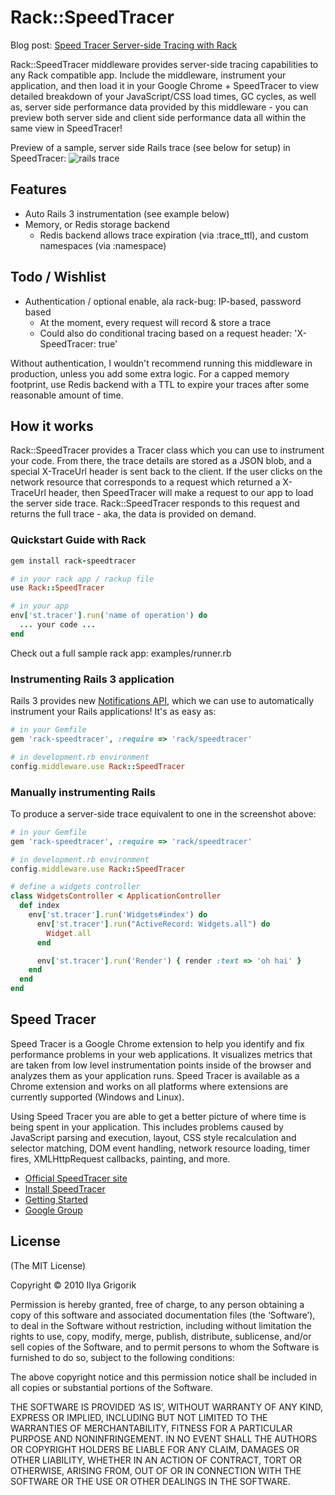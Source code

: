Rack::SpeedTracer
=========

Blog post: [Speed Tracer Server-side Tracing with Rack](http://www.igvita.com/2010/07/19/speed-tracer-server-side-tracing-with-rack/)

Rack::SpeedTracer middleware provides server-side tracing capabilities to any Rack compatible app. Include the middleware, instrument your application, and then load it in your Google Chrome + SpeedTracer to view detailed breakdown of your JavaScript/CSS load times, GC cycles, as well as, server side performance data provided by this middleware - you can preview both server side and client side performance data all within the same view in SpeedTracer!

Preview of a sample, server side Rails trace (see below for setup) in SpeedTracer:
![rails trace](http://img.skitch.com/20100717-cd31bhd5dh13sge7c2q1hefh4p.png)

Features
---------

* Auto Rails 3 instrumentation (see example below)
* Memory, or Redis storage backend
  * Redis backend allows trace expiration (via :trace_ttl), and custom namespaces (via :namespace)

Todo / Wishlist
---------------

* Authentication / optional enable, ala rack-bug: IP-based, password based
  * At the moment, every request will record & store a trace
  * Could also do conditional tracing based on a request header: 'X-SpeedTracer: true'

Without authentication, I wouldn't recommend running this middleware in production, unless you add some extra logic. For a capped memory footprint, use Redis backend with a TTL to expire your traces after some reasonable amount of time.

How it works
------------

Rack::SpeedTracer provides a Tracer class which you can use to instrument your code. From there, the trace details are stored as a JSON blob, and a special X-TraceUrl header is sent back to the client. If the user clicks on the network resource that corresponds to a request which returned a X-TraceUrl header, then SpeedTracer will make a request to our app to load the server side trace. Rack::SpeedTracer responds to this request and returns the full trace - aka, the data is provided on demand.

### Quickstart Guide with Rack ###

```ruby
gem install rack-speedtracer

# in your rack app / rackup file
use Rack::SpeedTracer

# in your app
env['st.tracer'].run('name of operation') do
  ... your code ...
end
```

Check out a full sample rack app: examples/runner.rb

### Instrumenting Rails 3 application ###
Rails 3 provides new [Notifications API](http://edgeapi.rubyonrails.org/classes/ActiveSupport/Notifications.html), which we can use to automatically instrument your Rails applications! It's as easy as:

```ruby
# in your Gemfile
gem 'rack-speedtracer', :require => 'rack/speedtracer'

# in development.rb environment
config.middleware.use Rack::SpeedTracer
```

### Manually instrumenting Rails ###
To produce a server-side trace equivalent to one in the screenshot above:

```ruby
# in your Gemfile
gem 'rack-speedtracer', :require => 'rack/speedtracer'

# in development.rb environment
config.middleware.use Rack::SpeedTracer

# define a widgets controller
class WidgetsController < ApplicationController
  def index
    env['st.tracer'].run('Widgets#index') do
      env['st.tracer'].run("ActiveRecord: Widgets.all") do
        Widget.all
      end

      env['st.tracer'].run('Render') { render :text => 'oh hai' }
    end
  end
end
```

Speed Tracer
------------

Speed Tracer is a Google Chrome extension to help you identify and fix performance problems in your web applications. It visualizes metrics that are taken from low level instrumentation points inside of the browser and analyzes them as your application runs. Speed Tracer is available as a Chrome extension and works on all platforms where extensions are currently supported (Windows and Linux).

Using Speed Tracer you are able to get a better picture of where time is being spent in your application. This includes problems caused by JavaScript parsing and execution, layout, CSS style recalculation and selector matching, DOM event handling, network resource loading, timer fires, XMLHttpRequest callbacks, painting, and more.

* [Official SpeedTracer site](http://code.google.com/webtoolkit/speedtracer/)
* [Install SpeedTracer](http://code.google.com/webtoolkit/speedtracer/get-started.html#downloading)
* [Getting Started](http://code.google.com/webtoolkit/speedtracer/speed-tracer-examples.html)
* [Google Group](https://groups.google.com/group/speedtracer/topics)

License
-------

(The MIT License)

Copyright © 2010 Ilya Grigorik

Permission is hereby granted, free of charge, to any person obtaining a copy of this software and associated documentation files (the ‘Software’), to deal in the Software without restriction, including without limitation the rights to use, copy, modify, merge, publish, distribute, sublicense, and/or sell copies of the Software, and to permit persons to whom the Software is furnished to do so, subject to the following conditions:

The above copyright notice and this permission notice shall be included in all copies or substantial portions of the Software.

THE SOFTWARE IS PROVIDED ‘AS IS’, WITHOUT WARRANTY OF ANY KIND, EXPRESS OR IMPLIED, INCLUDING BUT NOT LIMITED TO THE WARRANTIES OF MERCHANTABILITY, FITNESS FOR A PARTICULAR PURPOSE AND NONINFRINGEMENT. IN NO EVENT SHALL THE AUTHORS OR COPYRIGHT HOLDERS BE LIABLE FOR ANY CLAIM, DAMAGES OR OTHER LIABILITY, WHETHER IN AN ACTION OF CONTRACT, TORT OR OTHERWISE, ARISING FROM, OUT OF OR IN CONNECTION WITH THE SOFTWARE OR THE USE OR OTHER DEALINGS IN THE SOFTWARE.
